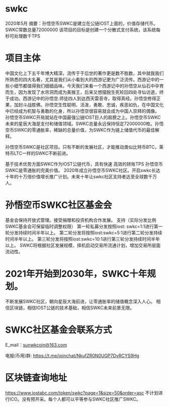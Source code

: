 # swkc    
2020年5月
摘要：孙悟空币SWKC是建立在公链IOST上面的，价值存储代币。SWKC常数总量72000000
该项目的目标是创建一个分散式支付系统，该系统每秒可处理数千TPS 

# 项目主体 


中国文化上下五千年博大精深，流传于于后世的著作更是数不胜数，其中就我我们所熟悉的四大名著，尤其是我们从小看到大的西游记更为广泛流传。西游记中的一些小细节都值得我们细细品味。今天我们来看一个西游记中的孙悟空从仙石中孕育而生，因为发现了水帘洞而成为美猴王，后来又想摆脱生死轮回四处寻仙访道，终于成功。西游记中的孙悟空.师徒四人到达西天雷音寺，取得真经。孙悟空修得正果，加封斗战胜佛。孙悟空生性聪明、活泼，勇敢、忠诚，疾恶如仇，在中国文化中已经成为机智与勇敢的化身，所以孙悟空很容易就会成为中国人崇拜的偶像。
孙悟空币SWKC开局就站在中国最强公链IOST巨人的肩膀之上。孙悟空币SWKC未来的星辰大海是支付和储值领域。SWKC总量永远保持恒定72000000枚。孙悟空币SWKC的零通胀率，稀缺的总量价值，为SWKC作为链上储值代币的最佳解释。

   孙悟空币SWKC是社区项目。只有不断的发展社区，才能推动类似比特币BTC，莱特币LTC一样的SWKC不断前进。

   基于技术优势方面SWKC作为IOST公链代币，具有快速 高效的转账TPS 孙悟空币SWKC是零通胀的完美价值。
2020年成立孙悟空币SWKC社区。开启swkc长达十年的十万倍价值增长推广计划。未来十年让swkc社区支持者达至全球数千万人。

# 孙悟空币SWKC社区基金会
   
 基金会保持开放式管理。接受捐赠和投资机构合作发展。
 支持（实际分发比例SWKC基金会可保留临时调整权限）
 第一轮私募分发按照iost: swkc=1:1进行第一轮分发持续时间半年以上。
     第二轮分发将按照iost:swkc=5:1进行第二轮分发持续时间半年以上。
         第三轮分发将按照iost:swkc=10:1进行第三轮分发持续时间半年以上。
 SWKC将根据社区发展规模，择机启动交易所流通计划，增加交易所层面流动性。

# 2021年开始到2030年，SWKC十年规划。

  不断发展SWKC社区，朝向星辰大海前进，让零通胀率的储值概念深入人心。
  相信区块链，相信IOST公链的技术基础，相信SWKC未来前景无限。

# SWKC社区基金会联系方式

 E_mail：sunwkcoin@163.com

 电报(币用)群:
 https://t.me/joinchat/NkufZR0N0UGP7DvRCYS9Hg

# 区块链查询地址
https://www.iostabc.com/token/swkc?page=1&size=50&order=asc
不计划进行ICO。没有预开采。每个人都可以平等参与SWKC社区推广SWKC。
